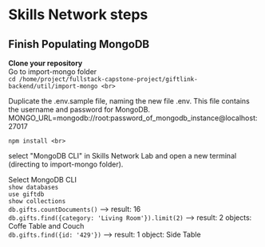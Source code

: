 # Skills Network steps 

## Finish Populating MongoDB

**Clone your repository** <br>
Go to import-mongo folder <br>
`cd /home/project/fullstack-capstone-project/giftlink-backend/util/import-mongo <br>`

Duplicate the .env.sample file, naming the new file .env. This file contains the username and password for MongoDB. <br>
MONGO_URL=mongodb://root:password_of_mongodb_instance@localhost:27017 <br>

`npm install <br>`

select "MongoDB CLI" in Skills Network Lab and open a new terminal (directing to import-mongo folder). <br>

Select MongoDB CLI <br>
`show databases` <br>
`use giftdb` <br>
`show collections` <br>
`db.gifts.countDocuments()` --> result: 16 <br>
`db.gifts.find({category: 'Living Room'}).limit(2)` --> result: 2 objects: Coffe Table and Couch <br>
`db.gifts.find({id: '429'})` --> result: 1 object: Side Table <br>









